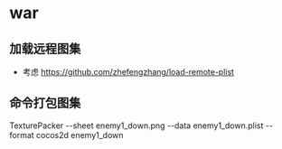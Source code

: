 # war
## 加载远程图集
- 考虑 https://github.com/zhefengzhang/load-remote-plist

## 命令打包图集
TexturePacker --sheet enemy1_down.png --data enemy1_down.plist --format cocos2d enemy1_down
